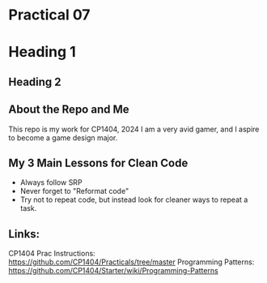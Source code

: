 # Practical 07

# Heading 1

## Heading 2

## About the Repo and Me

This repo is my work for CP1404, 2024
I am a very avid gamer, and I aspire to become a game design major.

## My 3 Main Lessons for Clean Code

- Always follow SRP
- Never forget to "Reformat code"
- Try not to repeat code, but instead look for cleaner ways to repeat a task.

## Links:

CP1404 Prac Instructions: https://github.com/CP1404/Practicals/tree/master
Programming Patterns: https://github.com/CP1404/Starter/wiki/Programming-Patterns